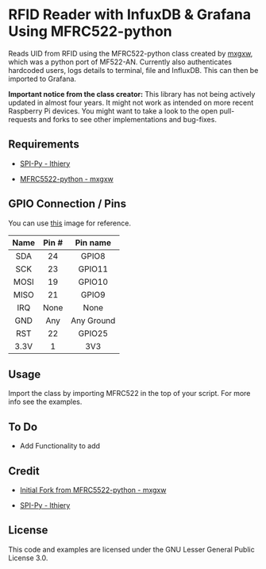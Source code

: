 RFID Reader with InfuxDB & Grafana Using MFRC522-python
==============
Reads UID from RFID using the MFRC522-python class created by [mxgxw](https://github.com/mxgxw), which was a python port of MF522-AN.
Currently also authenticates hardcoded users, logs details to terminal, file and InfluxDB. This can then be imported to Grafana.
 
**Important notice from the class creator:** This library has not being actively updated in almost four years.
It might not work as intended on more recent Raspberry Pi devices. You might want to 
take a look to the open pull-requests and forks to see other implementations and bug-fixes.

## Requirements
- [SPI-Py - lthiery](https://github.com/lthiery/SPI-Py)

- [MFRC5522-python - mxgxw](https://github.com/mxgxw/MFRC522-python)

## GPIO Connection / Pins
You can use [this](http://i.imgur.com/y7Fnvhq.png) image for reference.

| Name | Pin # | Pin name   |
|:------:|:-------:|:------------:|
| SDA  | 24    | GPIO8      |
| SCK  | 23    | GPIO11     |
| MOSI | 19    | GPIO10     |
| MISO | 21    | GPIO9      |
| IRQ  | None  | None       |
| GND  | Any   | Any Ground |
| RST  | 22    | GPIO25     |
| 3.3V | 1     | 3V3        |

## Usage
Import the class by importing MFRC522 in the top of your script. For more info see the examples.

## To Do
- Add Functionality to add 

## Credit
- [Initial Fork from MFRC5522-python - mxgxw](https://github.com/mxgxw/MFRC522-python)

- [SPI-Py - lthiery](https://github.com/lthiery/SPI-Py)

## License
This code and examples are licensed under the GNU Lesser General Public License 3.0.